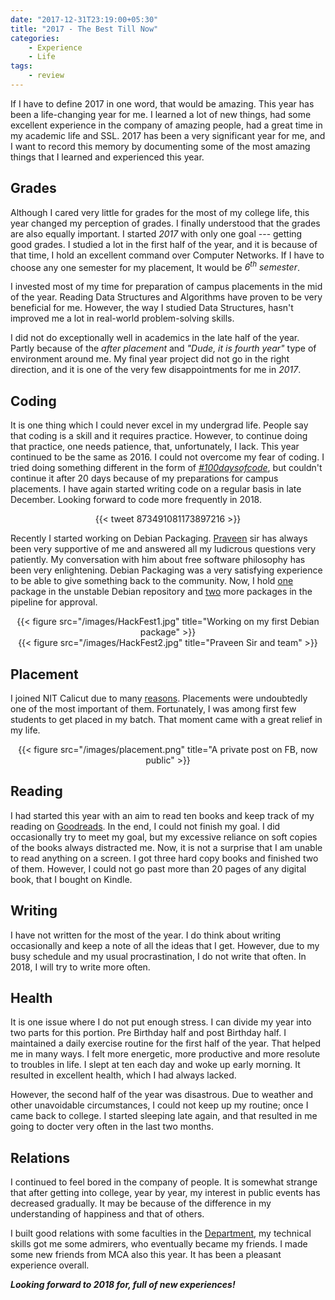 ```yaml
---
date: "2017-12-31T23:19:00+05:30"
title: "2017 - The Best Till Now"
categories:
    - Experience
    - Life
tags:
    - review
---
```




If I have to define 2017 in one word, that would be amazing. This year has been a life-changing year for me. I learned a lot of new things, had some excellent experience in the company of amazing people, had a great time in my academic life and SSL. 2017 has been a very significant year for me, and I want to record this memory by documenting some of the most amazing things that I learned and experienced this year.



## Grades

Although I cared very little for grades for the most of my college life, this year changed my perception of grades. I finally understood that the grades are also equally important. I started *2017* with only one goal --- getting good grades. I studied a lot in the first half of the year, and it is because of that time, I hold an excellent command over Computer Networks. If I have to choose any one semester for my placement, It would be *6<sup>th</sup> semester*.



I invested most of my time for preparation of campus placements in the mid of the year. Reading Data Structures and Algorithms have proven to be very beneficial for me. However, the way I studied Data Structures, hasn't improved me a lot in real-world problem-solving skills.



I did not do exceptionally well in academics in the late half of the year. Partly because of the *after placement* and *"Dude, it is fourth year"* type of environment around me. My final year project did not go in the right direction, and it is one of the very few disappointments for me in *2017*.



## Coding

It is one thing which I could never excel in my undergrad life. People say that coding is a skill and it requires practice. However, to continue doing that practice, one needs patience, that, unfortunately, I lack. This year continued to be the same as 2016. I could not overcome my fear of coding. I tried doing something different in the form of *[#100daysofcode](https://twitter.com/_100DaysOfCode)*, but couldn't continue it after 20 days because of my preparations for campus placements. I have again started writing code on a regular basis in late December. Looking forward to code more frequently in 2018.



<center>{{< tweet 873491081173897216 >}}</center>



Recently I started working on Debian Packaging. [Praveen](http://civic.gnu.org.in/author/praveen) sir has always been very supportive of me and answered all my ludicrous questions very patiently. My conversation with him about free software philosophy has been very enlightening. Debian Packaging was a very satisfying experience to be able to give something back to the community. Now, I hold [one]((https://qa.debian.org/developer.php?login=yashagarwaljpr@gmail.com)) package in the unstable Debian repository and [two](https://qa.debian.org/developer.php?login=bansaly26@gmail.com) more packages in the pipeline for approval.



<center>{{< figure src="/images/HackFest1.jpg" title="Working on my first Debian package" >}}</center>

<center>{{< figure src="/images/HackFest2.jpg" title="Praveen Sir and team" >}}</center>





## Placement

I joined NIT Calicut due to many [reasons](http://dsanghi.blogspot.in/2011/05/my-2011-list-of-recommended-csit.html). Placements were undoubtedly one of the most important of them. Fortunately, I was among first few students to get placed in my batch. That moment came with a great relief in my life.



<center>{{< figure src="/images/placement.png" title="A private post on FB, now public" >}}</center>



## Reading

I had started this year with an aim to read ten books and keep track of my reading on [Goodreads](https://www.goodreads.com/user_challenges/8390620). In the end, I could not finish my goal. I did occasionally try to meet my goal, but my excessive reliance on soft copies of the books always distracted me. Now, it is not a surprise that I am unable to read anything on a screen. I got three hard copy books and finished two of them. However, I could not go past more than 20 pages of any digital book, that I bought on Kindle.


## Writing
I have not written for the most of the year. I do think about writing occasionally and keep a note of all the ideas that I get. However, due to my busy schedule and my usual procrastination, I do not write that often. In 2018, I will try to write more often.

## Health

It is one issue where I do not put enough stress. I can divide my year into two parts for this portion. Pre Birthday half and post Birthday half. I maintained a daily exercise routine for the first half of the year. That helped me in many ways. I felt more energetic, more productive and more resolute to troubles in life. I slept at ten each day and woke up early morning. It resulted in excellent health, which I had always lacked.



However, the second half of the year was disastrous. Due to weather and other unavoidable circumstances, I could not keep up my routine; once I came back to college. I started sleeping late again, and that resulted in me going to docter very often in the last two months.



## Relations

I continued to feel bored in the company of people. It is somewhat strange that after getting into college, year by year, my interest in public events has decreased gradually. It may be because of the difference in my understanding of happiness and that of others.



I built good relations with some faculties in the [Department](http://cse.nitc.ac.in), my technical skills got me some admirers, who eventually became my friends. I made some new friends from MCA also this year. It has been a pleasant experience overall.



__*Looking forward to 2018 for, full of new experiences!*__